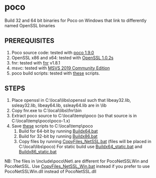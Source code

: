 # poco
Build 32 and 64 bit binaries for Poco on Windows that link to differently named OpenSSL binaries

## PREREQUISITES
1. Poco source code: tested with [poco 1.9.0](https://pocoproject.org/)
2. OpenSSL x86 and x64: tested with [OpenSSL 1.0.2s](https://www.openssl.org/source/old/1.0.2/openssl-1.0.2s.tar.gz)
3. fnr: tested with [fnr](http://findandreplace.io/downloads/fnr.zip) v1.8.1
4. msvc: tested with [MSVS 2019 Community Edition](https://visualstudio.microsoft.com/)
5. poco build scripts: tested with [these](https://github.com/alecmus/buildscripts/tree/master/poco/scripts) scripts.

## STEPS
1. Place openssl in C:\local\libs\openssl such that libeay32.lib, ssleay32.lib, libeay64.lib, ssleay64.lib are in \lib
2. Copy fnr.exe to C:\local\libs\fnr\bin
3. Extract poco source to C:\local\temp\poco (so that source is in C:\local\temp\poco\poco-1.x)
4. Save [these](https://github.com/alecmus/buildscripts/tree/master/poco/scripts) scripts to C:\local\temp\poco
    1. Build for 64-bit by running [Buildx64.bat](https://github.com/alecmus/buildscripts/blob/master/poco/scripts/Buildx64.bat)
    2. Build for 32-bit by running [Buildx86.bat](https://github.com/alecmus/buildscripts/blob/master/poco/scripts/Buildx86.bat)
    3. Copy files by running [CopyFiles_NetSSL.bat](https://github.com/alecmus/buildscripts/blob/master/poco/scripts/CopyFiles_NetSSL.bat) (files will be placed in C:\local\libs\poco)
For static build use [Buildx64_static.bat](https://github.com/alecmus/buildscripts/blob/master/poco/scripts/Buildx64_static.bat) and [Buildx86_static.bat](https://github.com/alecmus/buildscripts/blob/master/poco/scripts/Buildx86_static.bat)

NB: The files in \include\poco\Net\ are different for PocoNetSSLWin and PocoNetSSL.
Use [CopyFiles_NetSSL_Win.bat](https://github.com/alecmus/buildscripts/blob/master/poco/scripts/CopyFiles_NetSSL_Win.bat) instead if you prefer to use PocoNetSSLWin.dll instead of PocoNetSSL.dll
